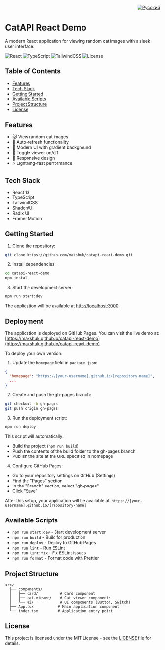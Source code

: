 <p align="right">
  <a href="README.ru.md"><img src="https://img.shields.io/badge/Русский-red?style=for-the-badge&logo=github" alt="Русский"></a>
</p>

# CatAPI React Demo

A modern React application for viewing random cat images with a sleek user interface.

![React](https://img.shields.io/badge/React-18.3.1-blue)
![TypeScript](https://img.shields.io/badge/TypeScript-4.9.5-blue)
![TailwindCSS](https://img.shields.io/badge/TailwindCSS-3.4.15-blue)
![License](https://img.shields.io/badge/license-MIT-green)

## Table of Contents

- [Features](#features)
- [Tech Stack](#tech-stack)
- [Getting Started](#getting-started)
- [Available Scripts](#available-scripts)
- [Project Structure](#project-structure)
- [License](#license)

## Features

- 🐱 View random cat images
- 🔄 Auto-refresh functionality
- 🎨 Modern UI with gradient background
- 🎯 Toggle viewer on/off
- 📱 Responsive design
- ⚡ Lightning-fast performance

## Tech Stack

- React 18
- TypeScript
- TailwindCSS
- Shadcn/UI
- Radix UI
- Framer Motion

## Getting Started

1. Clone the repository:
```bash
git clone https://github.com/makshuk/catapi-react-demo.git
```

2. Install dependencies:
```bash
cd catapi-react-demo
npm install
```

3. Start the development server:
```bash
npm run start:dev
```

The application will be available at [http://localhost:3000](http://localhost:3000)

## Deployment

The application is deployed on GitHub Pages. You can visit the live demo at:
[https://makshuk.github.io/catapi-react-demo](https://makshuk.github.io/catapi-react-demo)

To deploy your own version:

1. Update the `homepage` field in `package.json`:
```json
{
  "homepage": "https://[your-username].github.io/[repository-name]",
  ...
}
```

2. Create and push the gh-pages branch:
```bash
git checkout -b gh-pages
git push origin gh-pages
```

3. Run the deployment script:
```bash
npm run deploy
```

This script will automatically:
- Build the project (`npm run build`)
- Push the contents of the build folder to the gh-pages branch
- Publish the site at the URL specified in homepage

4. Configure GitHub Pages:
- Go to your repository settings on GitHub (Settings)
- Find the "Pages" section
- In the "Branch" section, select "gh-pages"
- Click "Save"

After this setup, your application will be available at: `https://[your-username].github.io/[repository-name]`

## Available Scripts

- `npm run start:dev` - Start development server
- `npm run build` - Build for production
- `npm run deploy` - Deploy to GitHub Pages
- `npm run lint` - Run ESLint
- `npm run lint:fix` - Fix ESLint issues
- `npm run format` - Format code with Prettier

## Project Structure

```
src/
  ├── components/
  │   ├── card/          # Card component
  │   ├── cat-viewer/    # Cat viewer components
  │   └── ui/            # UI components (Button, Switch)
  ├── App.tsx           # Main application component
  └── index.tsx         # Application entry point
```

## License

This project is licensed under the MIT License - see the [LICENSE](LICENSE) file for details.